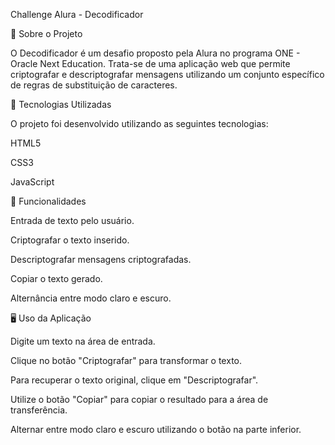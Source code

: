 Challenge Alura - Decodificador



📌 Sobre o Projeto

O Decodificador é um desafio proposto pela Alura no programa ONE - Oracle Next Education. Trata-se de uma aplicação web que permite criptografar e descriptografar mensagens utilizando um conjunto específico de regras de substituição de caracteres.

🚀 Tecnologias Utilizadas

O projeto foi desenvolvido utilizando as seguintes tecnologias:

HTML5

CSS3

JavaScript

🎯 Funcionalidades

Entrada de texto pelo usuário.

Criptografar o texto inserido.

Descriptografar mensagens criptografadas.

Copiar o texto gerado.

Alternância entre modo claro e escuro.

🖥️ Uso da Aplicação

Digite um texto na área de entrada.

Clique no botão "Criptografar" para transformar o texto.

Para recuperar o texto original, clique em "Descriptografar".

Utilize o botão "Copiar" para copiar o resultado para a área de transferência.

Alternar entre modo claro e escuro utilizando o botão na parte inferior.
